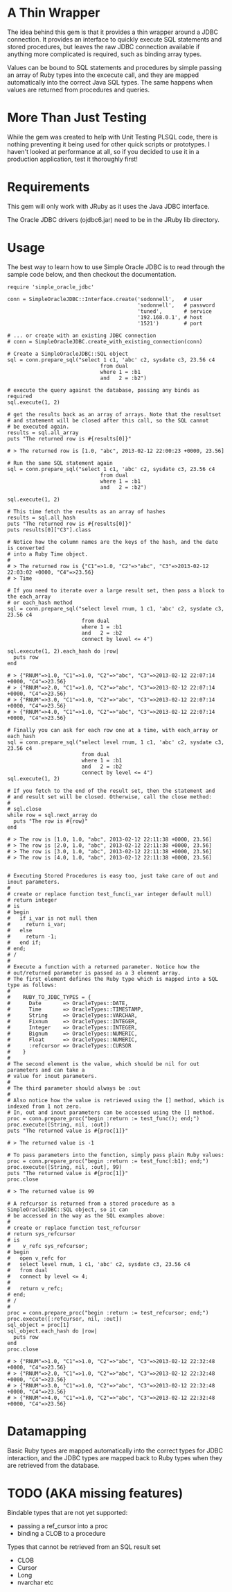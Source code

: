 # A Thin Wrapper

The idea behind this gem is that it provides a thin wrapper around a JDBC connection. It provides an interface to quickly execute SQL statements and stored procedures, but leaves the raw JDBC connection available if anything more complicated is required, such as binding array types.

Values can be bound to SQL statements and procedures by simple passing an array of Ruby types into the excecute call, and they are mapped automatically into the correct Java SQL types. The same happens when values are returned from procedures and queries.

# More Than Just Testing

While the gem was created to help with Unit Testing PLSQL code, there is nothing preventing it being used for other quick scripts or prototypes. I haven't looked at performance at all, so if you decided to use it in a production application, test it thoroughly first!

# Requirements

This gem will only work with JRuby as it uses the Java JDBC interface.

The Oracle JDBC drivers (ojdbc6.jar) need to be in the JRuby lib directory.

# Usage

The best way to learn how to use Simple Oracle JDBC is to read through the sample code below, and then checkout the documentation.

    require 'simple_oracle_jdbc'
    
    conn = SimpleOracleJDBC::Interface.create('sodonnell',   # user
                                              'sodonnell',   # password
                                              'tuned',       # service
                                              '192.168.0.1', # host
                                              '1521')        # port
    
    # ... or create with an existing JDBC connection
    # conn = SimpleOracleJDBC.create_with_existing_connection(conn)
    
    # Create a SimpleOracleJDBC::SQL object
    sql = conn.prepare_sql("select 1 c1, 'abc' c2, sysdate c3, 23.56 c4
                                  from dual
                                  where 1 = :b1
                                  and   2 = :b2")
    
    # execute the query against the database, passing any binds as required
    sql.execute(1, 2)
    
    # get the results back as an array of arrays. Note that the resultset
    # and statement will be closed after this call, so the SQL cannot
    # be executed again.
    results = sql.all_array
    puts "The returned row is #{results[0]}"
    
    # > The returned row is [1.0, "abc", 2013-02-12 22:00:23 +0000, 23.56]
    
    # Run the same SQL statement again
    sql = conn.prepare_sql("select 1 c1, 'abc' c2, sysdate c3, 23.56 c4
                                  from dual
                                  where 1 = :b1
                                  and   2 = :b2")
    
    sql.execute(1, 2)
    
    # This time fetch the results as an array of hashes
    results = sql.all_hash
    puts "The returned row is #{results[0]}"
    puts results[0]["C3"].class
    
    # Notice how the column names are the keys of the hash, and the date is converted
    # into a Ruby Time object.
    #
    # > The returned row is {"C1"=>1.0, "C2"=>"abc", "C3"=>2013-02-12 22:03:02 +0000, "C4"=>23.56}
    # > Time
    
    # If you need to iterate over a large result set, then pass a block to the each_array
    # or each_hash method
    sql = conn.prepare_sql("select level rnum, 1 c1, 'abc' c2, sysdate c3, 23.56 c4
                            from dual
                            where 1 = :b1
                            and   2 = :b2
                            connect by level <= 4")
    
    sql.execute(1, 2).each_hash do |row|
      puts row
    end
    
    # > {"RNUM"=>1.0, "C1"=>1.0, "C2"=>"abc", "C3"=>2013-02-12 22:07:14 +0000, "C4"=>23.56}
    # > {"RNUM"=>2.0, "C1"=>1.0, "C2"=>"abc", "C3"=>2013-02-12 22:07:14 +0000, "C4"=>23.56}
    # > {"RNUM"=>3.0, "C1"=>1.0, "C2"=>"abc", "C3"=>2013-02-12 22:07:14 +0000, "C4"=>23.56}
    # > {"RNUM"=>4.0, "C1"=>1.0, "C2"=>"abc", "C3"=>2013-02-12 22:07:14 +0000, "C4"=>23.56}
    
    # Finally you can ask for each row one at a time, with each_array or each_hash
    sql = conn.prepare_sql("select level rnum, 1 c1, 'abc' c2, sysdate c3, 23.56 c4
                            from dual
                            where 1 = :b1
                            and   2 = :b2
                            connect by level <= 4")
    sql.execute(1, 2)
    
    # If you fetch to the end of the result set, then the statement and
    # and result set will be closed. Otherwise, call the close method:
    #
    # sql.close
    while row = sql.next_array do
      puts "The row is #{row}"
    end
    
    # > The row is [1.0, 1.0, "abc", 2013-02-12 22:11:38 +0000, 23.56]
    # > The row is [2.0, 1.0, "abc", 2013-02-12 22:11:38 +0000, 23.56]
    # > The row is [3.0, 1.0, "abc", 2013-02-12 22:11:38 +0000, 23.56]
    # > The row is [4.0, 1.0, "abc", 2013-02-12 22:11:38 +0000, 23.56]
    
    
    # Executing Stored Procedures is easy too, just take care of out and inout parameters.
    #
    # create or replace function test_func(i_var integer default null)
    # return integer
    # is
    # begin
    #   if i_var is not null then
    #     return i_var;
    #   else
    #     return -1;
    #   end if;
    # end;
    # /
    #
    # Execute a function with a returned parameter. Notice how the
    # out/returned parameter is passed as a 3 element array.
    # The first element defines the Ruby type which is mapped into a SQL type as follows:
    #
    #    RUBY_TO_JDBC_TYPES = {
    #      Date       => OracleTypes::DATE,
    #      Time       => OracleTypes::TIMESTAMP,
    #      String     => OracleTypes::VARCHAR,
    #      Fixnum     => OracleTypes::INTEGER,
    #      Integer    => OracleTypes::INTEGER,
    #      Bignum     => OracleTypes::NUMERIC,
    #      Float      => OracleTypes::NUMERIC,
    #      :refcursor => OracleTypes::CURSOR
    #    }
    #
    # The second element is the value, which should be nil for out parameters and can take a
    # value for inout parameters.
    #
    # The third parameter should always be :out
    #
    # Also notice how the value is retrieved using the [] method, which is indexed from 1 not zero.
    # In, out and inout parameters can be accessed using the [] method.
    proc = conn.prepare_proc("begin :return := test_func(); end;")
    proc.execute([String, nil, :out])
    puts "The returned value is #{proc[1]}"
    
    # > The returned value is -1
    
    # To pass parameters into the function, simply pass plain Ruby values:
    proc = conn.prepare_proc("begin :return := test_func(:b1); end;")
    proc.execute([String, nil, :out], 99)
    puts "The returned value is #{proc[1]}"
    proc.close
    
    # > The returned value is 99
    
    # A refcursor is returned from a stored procedure as a SimpleOracleJDBC::SQL object, so it can
    # be accessed in the way as the SQL examples above:
    #
    # create or replace function test_refcursor
    # return sys_refcursor
    # is
    #    v_refc sys_refcursor;
    # begin
    #   open v_refc for
    #   select level rnum, 1 c1, 'abc' c2, sysdate c3, 23.56 c4
    #   from dual
    #   connect by level <= 4;
    #
    #   return v_refc;
    # end;
    # /
    #
    proc = conn.prepare_proc("begin :return := test_refcursor; end;")
    proc.execute([:refcursor, nil, :out])
    sql_object = proc[1]
    sql_object.each_hash do |row|
      puts row
    end
    proc.close
    
    # > {"RNUM"=>1.0, "C1"=>1.0, "C2"=>"abc", "C3"=>2013-02-12 22:32:48 +0000, "C4"=>23.56}
    # > {"RNUM"=>2.0, "C1"=>1.0, "C2"=>"abc", "C3"=>2013-02-12 22:32:48 +0000, "C4"=>23.56}
    # > {"RNUM"=>3.0, "C1"=>1.0, "C2"=>"abc", "C3"=>2013-02-12 22:32:48 +0000, "C4"=>23.56}
    # > {"RNUM"=>4.0, "C1"=>1.0, "C2"=>"abc", "C3"=>2013-02-12 22:32:48 +0000, "C4"=>23.56}


# Datamapping

Basic Ruby types are mapped automatically into the correct types for JDBC interaction, and the JDBC types are mapped back to Ruby types when they are retrieved from the database.

# TODO (AKA missing features)

Bindable types that are not yet supported:

 * passing a ref_cursor into a proc
 * binding a CLOB to a procedure

Types that cannot be retrieved from an SQL result set

  * CLOB
  * Cursor
  * Long
  * nvarchar etc